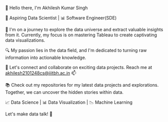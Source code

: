 👋 Hello there, I'm Akhilesh Kumar Singh

🚀 Aspiring Data Scientist | 📊 Software Engineer(SDE)

🌱 I'm on a journey to explore the data universe and extract valuable insights from it. Currently, my focus is on mastering Tableau to create captivating data visualizations.

🔍 My passion lies in the data field, and I'm dedicated to turning raw information into actionable knowledge.

💬 Let's connect and collaborate on exciting data projects. Reach me at akhilesh2101248cs@iiitbh.ac.in 📫

📚 Check out my repositories for my latest data projects and explorations. Together, we can uncover the hidden stories within data.

📈 Data Science | 📊 Data Visualization | 📉 Machine Learning

Let's make data talk! 📣
